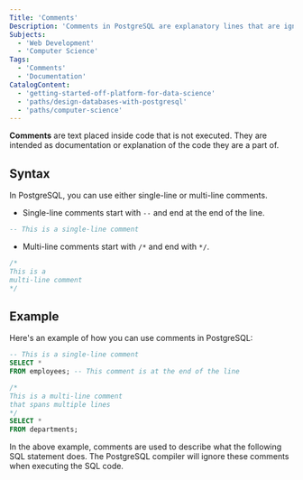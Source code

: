 ```yaml
---
Title: 'Comments'
Description: 'Comments in PostgreSQL are explanatory lines that are ignored by the compiler. They are used to describe the functionality of SQL statements, or to temporarily disable a piece of SQL code. Adding comments to your SQL scripts is considered a best practice, as it makes your code easier to understand and maintain.'
Subjects:
  - 'Web Development'
  - 'Computer Science'
Tags:
  - 'Comments'
  - 'Documentation'
CatalogContent:
  - 'getting-started-off-platform-for-data-science'
  - 'paths/design-databases-with-postgresql'
  - 'paths/computer-science'
---
```


**Comments** are text placed inside code that is not executed. They are intended as documentation or explanation of the code they are a part of.

## Syntax

In PostgreSQL, you can use either single-line or multi-line comments.

- Single-line comments start with `--` and end at the end of the line.

```sql
-- This is a single-line comment
```

- Multi-line comments start with `/*` and end with `*/`.

```sql
/*
This is a
multi-line comment
*/
```

## Example

Here's an example of how you can use comments in PostgreSQL:

```sql
-- This is a single-line comment
SELECT *
FROM employees; -- This comment is at the end of the line

/*
This is a multi-line comment
that spans multiple lines
*/
SELECT *
FROM departments;
```

In the above example, comments are used to describe what the following SQL statement does. The PostgreSQL compiler will ignore these comments when executing the SQL code.
